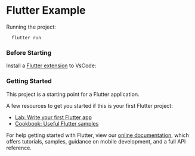 # Flutter Example

Running the project:
```
  flutter run
```

### Before Starting

Install a [Flutter extension](https://marketplace.visualstudio.com/items?itemName=Dart-Code.flutter) to VsCode:

### Getting Started

This project is a starting point for a Flutter application.

A few resources to get you started if this is your first Flutter project:

- [Lab: Write your first Flutter app](https://flutter.dev/docs/get-started/codelab)
- [Cookbook: Useful Flutter samples](https://flutter.dev/docs/cookbook)

For help getting started with Flutter, view our
[online documentation](https://flutter.dev/docs), which offers tutorials,
samples, guidance on mobile development, and a full API reference.
